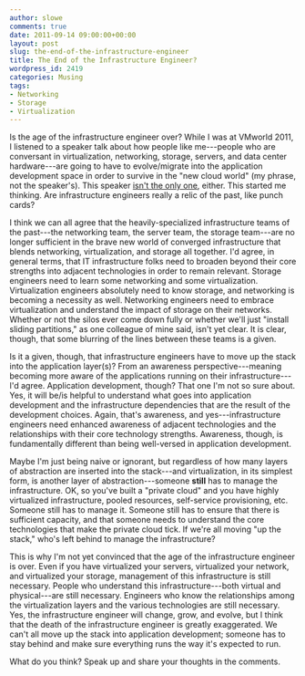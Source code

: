 ```yaml
---
author: slowe
comments: true
date: 2011-09-14 09:00:00+00:00
layout: post
slug: the-end-of-the-infrastructure-engineer
title: The End of the Infrastructure Engineer?
wordpress_id: 2419
categories: Musing
tags:
- Networking
- Storage
- Virtualization
---
```


Is the age of the infrastructure engineer over? While I was at VMworld 2011, I listened to a speaker talk about how people like me---people who are conversant in virtualization, networking, storage, servers, and data center hardware---are going to have to evolve/migrate into the application development space in order to survive in the "new cloud world" (my phrase, not the speaker's). This speaker [isn't the only one](http://www.briangracely.com/2011/09/responding-to-paul-martiz-35-year-olds.html), either. This started me thinking. Are infrastructure engineers really a relic of the past, like punch cards?

I think we can all agree that the heavily-specialized infrastructure teams of the past---the networking team, the server team, the storage team---are no longer sufficient in the brave new world of converged infrastructure that blends networking, virtualization, and storage all together. I'd agree, in general terms, that IT infrastructure folks need to broaden beyond their core strengths into adjacent technologies in order to remain relevant. Storage engineers need to learn some networking and some virtualization. Virtualization engineers absolutely need to know storage, and networking is becoming a necessity as well. Networking engineers need to embrace virtualization and understand the impact of storage on their networks. Whether or not the silos ever come down fully or whether we'll just "install sliding partitions," as one colleague of mine said, isn't yet clear. It is clear, though, that some blurring of the lines between these teams is a given.

Is it a given, though, that infrastructure engineers have to move up the stack into the application layer(s)? From an awareness perspective---meaning becoming more aware of the applications running on their infrastructure---I'd agree. Application development, though? That one I'm not so sure about. Yes, it will be/is helpful to understand what goes into application development and the infrastructure dependencies that are the result of the development choices. Again, that's awareness, and yes---infrastructure engineers need enhanced awareness of adjacent technologies and the relationships with their core technology strengths. Awareness, though, is fundamentally different than being well-versed in application development.

Maybe I'm just being naive or ignorant, but regardless of how many layers of abstraction are inserted into the stack---and virtualization, in its simplest form, is another layer of abstraction---someone **still** has to manage the infrastructure. OK, so you've built a "private cloud" and you have highly virtualized infrastructure, pooled resources, self-service provisioning, etc. Someone still has to manage it. Someone still has to ensure that there is sufficient capacity, and that someone needs to understand the core technologies that make the private cloud tick. If we're all moving "up the stack," who's left behind to manage the infrastructure?

This is why I'm not yet convinced that the age of the infrastructure engineer is over. Even if you have virtualized your servers, virtualized your network, and virtualized your storage, management of this infrastructure is still necessary. People who understand this infrastructure---both virtual and physical---are still necessary. Engineers who know the relationships among the virtualization layers and the various technologies are still necessary. Yes, the infrastructure engineer will change, grow, and evolve, but I think that the death of the infrastructure engineer is greatly exaggerated. We can't all move up the stack into application development; someone has to stay behind and make sure everything runs the way it's expected to run.

What do you think? Speak up and share your thoughts in the comments.
